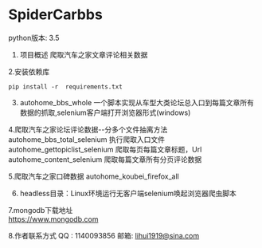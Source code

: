 # SpiderCarbbs
python版本: 3.5

1. 项目概述
  爬取汽车之家文章评论相关数据


2.安装依赖库

```shell
pip install -r  requirements.txt
```

3. autohome_bbs_whole  一个脚本实现从车型大类论坛总入口到每篇文章所有数据的抓取,selenium客户端打开浏览器形式(windows)

4.爬取汽车之家论坛评论数据--分多个文件抽离方法
   autohome_bbs_total_selenium     执行爬取入口文件
   autohome_gettopiclist_selenium  爬取每页每篇文章标题，Url
   autohome_content_selenium       爬取每篇文章所有分页评论数据

5.爬取汽车之家口碑数据      autohome_koubei_firefox_all
	   
	
6. headless目录：Linux环境运行无客户端selenium唤起浏览器爬虫脚本
	
	
7.mongodb下载地址	
	https://www.mongodb.com
	
8.作者联系方式
  QQ :  1140093856
     邮箱:  lihui1919@sina.com	
     
     